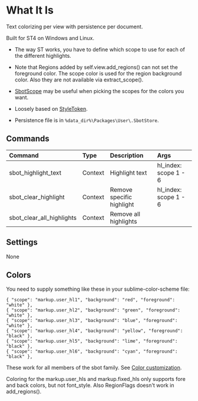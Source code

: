 # What It Is

Text colorizing per view with persistence per document.

Built for ST4 on Windows and Linux.

- The way ST works, you have to define which scope to use for each of the different highlights.
- Note that Regions added by self.view.add_regions() can not set the foreground color. The scope color is used
    for the region background color. Also they are not available via extract_scope().

- [SbotScope](https://github.com/cepthomas/SbotScope) may be useful when picking the scopes for the colors you want.
- Loosely based on [StyleToken](https://packagecontrol.io/packages/StyleToken).
- Persistence file is in `%data_dir%\Packages\User\.SbotStore`.


## Commands
| Command                    | Type     | Description                   | Args                           |
| :--------                  | :------- | :-------                      | :--------                      |
| sbot_highlight_text        | Context  | Highlight text                | hl_index: scope 1 - 6          |
| sbot_clear_highlight       | Context  | Remove specific highlight     | hl_index: scope 1 - 6          |
| sbot_clear_all_highlights  | Context  | Remove all highlights         |                                |

## Settings
None

## Colors
You need to supply something like these in your sublime-color-scheme file:
```
{ "scope": "markup.user_hl1", "background": "red", "foreground": "white" },
{ "scope": "markup.user_hl2", "background": "green", "foreground": "white" },
{ "scope": "markup.user_hl3", "background": "blue", "foreground": "white" },
{ "scope": "markup.user_hl4", "background": "yellow", "foreground": "black" },
{ "scope": "markup.user_hl5", "background": "lime", "foreground": "black" },
{ "scope": "markup.user_hl6", "background": "cyan", "foreground": "black" },
```
These work for all members of the sbot family.
See [Color customization](https://www.sublimetext.com/docs/color_schemes.html#customization).

Coloring for the markup.user_hls and markup.fixed_hls only supports fore and back colors, but not font_style.
  Also RegionFlags doesn't work in add_regions().
